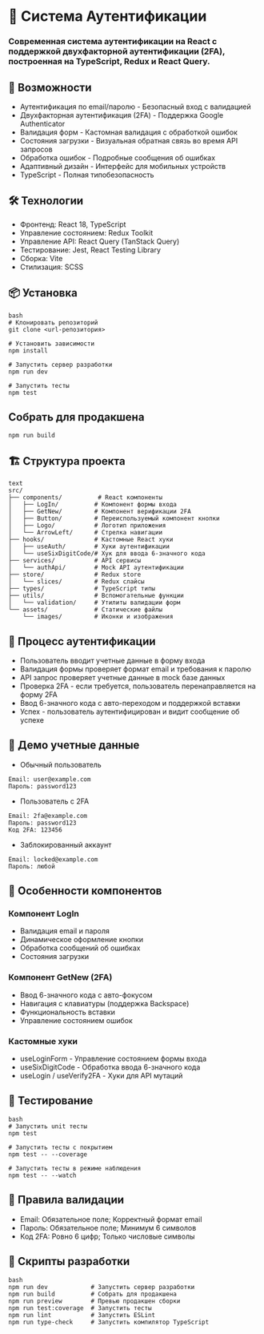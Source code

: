 # 🔐 Система Аутентификации
### Современная система аутентификации на React с поддержкой двухфакторной аутентификации (2FA), построенная на TypeScript, Redux и React Query.

## 🚀 Возможности
- Аутентификация по email/паролю - Безопасный вход с валидацией
- Двухфакторная аутентификация (2FA) - Поддержка Google Authenticator
- Валидация форм - Кастомная валидация с обработкой ошибок
- Состояния загрузки - Визуальная обратная связь во время API запросов
- Обработка ошибок - Подробные сообщения об ошибках
- Адаптивный дизайн - Интерфейс для мобильных устройств
- TypeScript - Полная типобезопасность

## 🛠 Технологии
- Фронтенд: React 18, TypeScript
- Управление состоянием: Redux Toolkit
- Управление API: React Query (TanStack Query)
- Тестирование: Jest, React Testing Library
- Сборка: Vite
- Стилизация: SCSS

## 📦 Установка
```
bash
# Клонировать репозиторий
git clone <url-репозитория>

# Установить зависимости
npm install

# Запустить сервер разработки
npm run dev

# Запустить тесты
npm test
```

## Собрать для продакшена
```
npm run build
```

## 🏗 Структура проекта
```
text
src/
├── components/          # React компоненты
│   ├── LogIn/          # Компонент формы входа
│   ├── GetNew/         # Компонент верификации 2FA
│   ├── Button/         # Переиспользуемый компонент кнопки
│   ├── Logo/           # Логотип приложения
│   └── ArrowLeft/      # Стрелка навигации
├── hooks/              # Кастомные React хуки
│   ├── useAuth/        # Хуки аутентификации
│   └── useSixDigitCode/# Хук для ввода 6-значного кода
├── services/           # API сервисы
│   └── authApi/        # Mock API аутентификации
├── store/              # Redux store
│   └── slices/         # Redux слайсы
├── types/              # TypeScript типы
├── utils/              # Вспомогательные функции
│   └── validation/     # Утилиты валидации форм
└── assets/             # Статические файлы
    └── images/         # Иконки и изображения
```

## 🔐 Процесс аутентификации
- Пользователь вводит учетные данные в форму входа
- Валидация формы проверяет формат email и требования к паролю
- API запрос проверяет учетные данные в mock базе данных
- Проверка 2FA - если требуется, пользователь перенаправляется на форму 2FA
- Ввод 6-значного кода с авто-переходом и поддержкой вставки
- Успех - пользователь аутентифицирован и видит сообщение об успехе

## 🎯 Демо учетные данные
- Обычный пользователь
```
Email: user@example.com
Пароль: password123
```
- Пользователь с 2FA
```
Email: 2fa@example.com
Пароль: password123
Код 2FA: 123456
```
- Заблокированный аккаунт
```
Email: locked@example.com
Пароль: любой
```

## 🎨 Особенности компонентов
### Компонент LogIn
- Валидация email и пароля
- Динамическое оформление кнопки
- Обработка сообщений об ошибках
- Состояния загрузки
### Компонент GetNew (2FA)
- Ввод 6-значного кода с авто-фокусом
- Навигация с клавиатуры (поддержка Backspace)
- Функциональность вставки
- Управление состоянием ошибок
### Кастомные хуки
- useLoginForm - Управление состоянием формы входа
- useSixDigitCode - Обработка ввода 6-значного кода
- useLogin / useVerify2FA - Хуки для API мутаций

## 🧪 Тестирование
```
bash
# Запустить unit тесты
npm test

# Запустить тесты с покрытием
npm test -- --coverage

# Запустить тесты в режиме наблюдения
npm test -- --watch
```

## 📝 Правила валидации
- Email: Обязательное поле; Корректный формат email
- Пароль: Обязательное поле; Минимум 6 символов
- Код 2FA: Ровно 6 цифр; Только числовые символы

## 🚦 Скрипты разработки
```
bash
npm run dev            # Запустить сервер разработки
npm run build          # Собрать для продакшена
npm run preview        # Превью продакшен сборки
npm run test:coverage  # Запустить тесты
npm run lint           # Запустить ESLint
npm run type-check     # Запустить компилятор TypeScript
```